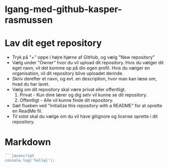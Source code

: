 # Igang-med-github-kasper-rasmussen

# Lav dit eget repository

- Tryk på "+" oppe i højre hjørne af GitHub, og vælg "New repository"
- Vælg under "Owner" hvor du vil upload dit repository. Hvis du vælger dit eget navn, vil det komme op på din egen profil. Hvis du vælger en organisation, vil dit repository blive uploadet derinde. 
- Skriv derefter et navn, og evt. en description, hvor man kan læse om, hvad du har lavet.
- Vælg om dit repository skal være privat eller offentligt. 
    1. Privat - Kun dine lærer og dig selv vil kunne se dit repository.
    2. Offentligt - Alle vil kunne finde dit repository.
- Sæt flueben ved "Initialize this repository with a README" for at oprette en ReadMe fil.
- Til sidst skal du vælge om du vil have gitignore og license oprette i dit repository.

# Markdown
```javascript
```javascript
console.log('halløj');
```
```